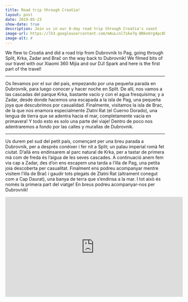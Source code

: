 ```yaml
---
title: Road trip through Croatia!
layout: post
date: 2019-05-23
show-date: true
description: Join us in our 8-day road trip through Croatia's coast
image-url: https://lh3.googleusercontent.com/mAuLcnl7ske7q-BNknUrg4pc8L0WKDhh6cTZCCEnYTolmdQ7ZNC2uOlhVKXWsRoDRnSQ5aurAABpwFdzOHOOCa1fCveiZdgjnrYNxcvHDQyn8W82IpEd8MbeJzy7prjm3EdAiHehB7EBoKE9VjVAwc1_Iu4JYopPq4DY_lRBsGgTJKhDg_gfKpwiSlQd1kzJAxnNdQAZ2uy9c5VfY7VmfFSvH-q1OD6rDZvoD9Tv8Fu2LYj-JfH6jY-Q_IQaPfJpQ0h6CLW_2nPDYiNxFDGqUbD0PdBYsumd0GjcxRclWtaGYHRmRsDkIZZA2grth6aKngr5mdcUoo6RCiTHsxxuvCNyElPvdSk4mnpsm-v5Xm65i3pdKfhpI4iV7dW3lDTQXMmcamiGQz1d9I2UwwgOUw2_affVQ1lta8X7kHzKS7DImzHkZHYtpx8-6Zc2RO74XsqAZAO51e8jYQFJd-KKQxqP4xvVDlZK0WkTOGsZ39Qm0HbcVdcAWjVqrxwx5gZwKQxVg3wy6zd8fPQJNFnFnO8rd_lZBQqmirC7brHCFAhIjnrfMQdTiLeJciRfYno7cdYMlALEJFdbTh0pEsZqmQfwSToPsueiPrhzVDY4i1_dznP26pbz4zhTnx9VaZlP2EcRe9Hb60Nf0cW9IxcS1ieh6rM5MxqRPoMWI5ux_t6fH4ZpdJxw7Ci5GRAu8epUOPMQranpNo_b0wUIpOs2ApDlZA=w2349-h1762-no
image-alt: #
---
```


We flew to Croatia and did a road trip from Dubrovnik to Pag, going through Split, Krka, Zadar and Brač on the way back to Dubrovnik! We filmed bits of our travel with our Xiaomi 360 Mijia and our DJI Spark and here is the first part of the travel! 

---

Os llevamos por el sur del país, empezando por una pequeña parada en Dubrovnik, para luego conocer y hacer noche en Split. De allí, nos vamos a las cascadas del parque Krka, bastante vacío y con el agua fresquísima; y a Zadar, desde donde hacemos una escapada a la isla de Pag, una pequeña joya que descubrimos por casualidad. Finalmente, visitamos la isla de Brac, de la que nos enamora especialmente Zlatni Rat (el Cuerno Dorado), una lengua de tierra que se adentra hacia el mar, completamente vacía en primavera! 
Y todo esto es solo una parte del viaje! Dentro de poco nos adentraremos a fondo por las calles y murallas de Dubrovnik.

---

Us durem pel sud del petit país, començant per una breu parada a Dubrovnik, per a després conèixer i fer nit a Split; un palau imperial romà fet ciutat. D’allà ens endinsarem al parc natural de Krka, per a tastar de primera mà com de freda és l’aigua de les seves cascades. A continuació anem fem via cap a Zadar, des d’on ens escapem una tarda a l’illa de Pag, una petita joia descoberta per casualitat. Finalment ens podreu acompanyar mentre visitem l’illa de Brač i gaudir tots plegats de Zlatni Rat (altrament conegut com a Cap Daurat), una banya de terra que s’endinsa a la mar.
I tot això és només la primera part del viatge! En breus podreu acompanyar-nos per Dubrovnik!

<div style="text-align: center;"><iframe width="560" height="315" src="https://www.youtube.com/embed/335ytqewE0g" frameborder="0" allow="accelerometer; autoplay; encrypted-media; gyroscope; picture-in-picture" allowfullscreen></iframe></div>
